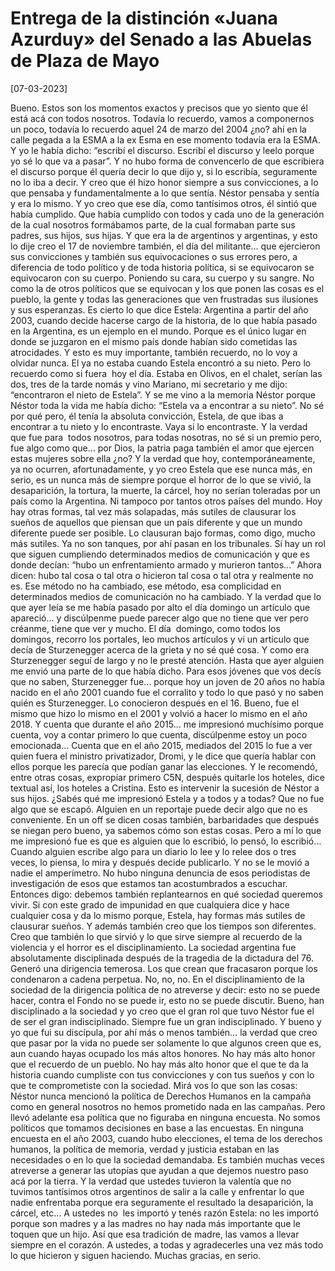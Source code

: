 # Entrega de la distinción «Juana Azurduy» del Senado a las Abuelas de Plaza de Mayo


[07-03-2023]

Bueno. Estos son los momentos exactos y precisos que yo siento que él está acá con todos nosotros. Todavía lo recuerdo, vamos a componernos un poco, todavía lo recuerdo aquel 24 de marzo del 2004 ¿no? ahí en la calle pegada a la ESMA a la ex Esma en ese momento todavía era la ESMA. Y yo le había dicho: “escribí el discurso. Escribí el discurso y leelo porque yo sé lo que va a pasar”. Y no hubo forma de convencerlo de que escribiera el discurso porque él quería decir lo que dijo y, si lo escribía, seguramente no lo iba a decir. Y creo que él hizo honor siempre a sus convicciones, a lo que pensaba y fundamentalmente a lo que sentía. Néstor pensaba y sentía y era lo mismo. Y yo creo que ese día, como tantísimos otros, él sintió que había cumplido. Que había cumplido con todos y cada uno de la generación de la cual nosotros formábamos parte, de la cual formaban parte sus padres, sus hijos, sus hijas. Y que era la de argentinos y argentinas, y esto lo dije creo el 17 de noviembre también, el día del militante… que ejercieron sus convicciones y también sus equivocaciones o sus errores pero, a diferencia de todo político y de toda historia política, si se equivocaron se equivocaron con su cuerpo. Poniendo su cara, su cuerpo y su sangre. No como la de otros políticos que se equivocan y los que ponen las cosas es el pueblo, la gente y todas las generaciones que ven frustradas sus ilusiones y sus esperanzas. Es cierto lo que dice Estela: Argentina a partir del año 2003, cuando decide hacerse cargo de la historia, de lo que había pasado en la Argentina, es un ejemplo en el mundo. Porque es el único lugar en donde se juzgaron en el mismo país donde habían sido cometidas las atrocidades.
Y esto es muy importante, también recuerdo, no lo voy a olvidar nunca. El ya no estaba cuando Estela encontró a su nieto. Pero lo recuerdo como si fuera  hoy el día. Estaba en Olivos, en el chalet, serían las dos, tres de la tarde nomás y vino Mariano, mi secretario y me dijo: “encontraron el nieto de Estela”. Y se me vino a la memoria Néstor porque Néstor toda la vida me había dicho: “Estela va a encontrar a su nieto”. No sé por qué pero, él tenía la absoluta convicción, Estela, de que ibas a encontrar a tu nieto y lo encontraste. Vaya si lo encontraste. Y la verdad que fue para  todos nosotros, para todas nosotras, no sé si un premio pero, fue algo como que… por Dios, la patria paga también el amor que ejercen estas mujeres sobre ella ¿no? Y la verdad que hoy, contemporáneamente, ya no ocurren, afortunadamente, y yo creo Estela que ese nunca más, en serio, es un nunca más de siempre porque el horror de lo que se vivió, la desaparición, la tortura, la muerte, la cárcel, hoy no serían toleradas por un país como la Argentina. Ni tampoco por tantos otros países del mundo. Hoy hay otras formas, tal vez más solapadas, más sutiles de clausurar los sueños de aquellos que piensan que un país diferente y que un mundo diferente puede ser posible.
Lo clausuran bajo formas, como digo, mucho más sutiles. Ya no son tanques, por ahí pasan en los tribunales. Sí hay un rol que siguen cumpliendo determinados medios de comunicación y que es donde decían: “hubo un enfrentamiento armado y murieron tantos…” Ahora dicen: hubo tal cosa o tal otra o hicieron tal cosa o tal otra y realmente no es. Ese método no ha cambiado, ese método, esa complicidad en determinados medios de comunicación no ha cambiado. Y la verdad que lo que ayer leía se me había pasado por alto el día domingo un artículo que apareció… y discúlpenme puede parecer algo que no tiene que ver pero créanme, tiene que ver y mucho.
El día  domingo, como todos los domingos, recorro los portales, leo muchos artículos y vi un artículo que decía de Sturzenegger acerca de la grieta y no sé qué cosa. Y como era Sturzenegger seguí de largo y no le presté atención. Hasta que ayer alguien me envió una parte de lo que había dicho. Para esos jóvenes que vos decís que no saben, Sturzenegger fue… porque hoy un joven de 20 años no había nacido en el año 2001 cuando fue el corralito y todo lo que pasó y no saben quién es Sturzenegger. Lo conocieron después en el 16. Bueno, fue el mismo que hizo lo mismo en el 2001 y volvió a hacer lo mismo en el año 2018. Y cuenta que durante el año 2015… me impresionó muchísimo porque cuenta, voy a contar primero lo que cuenta, discúlpenme estoy un poco emocionada… Cuenta que en el año 2015, mediados del 2015 lo fue a ver quien fuera el ministro privatizador, Dromi, y le dice que quería hablar con ellos porque les parecía que podían ganar las elecciones. Y le recomendó, entre otras cosas, expropiar primero C5N, después quitarle los hoteles, dice textual así, los hoteles a Cristina. Esto es intervenir la sucesión de Néstor a sus hijos. ¿Sabés qué me impresionó Estela y a todos y a todas? Que no fue algo que se escapó. Alguien en un reportaje puede decir algo que no es conveniente. En un off se dicen cosas también, barbaridades que después se niegan pero bueno, ya sabemos cómo son estas cosas. Pero a mí lo que me impresionó fue es que es alguien que lo escribió, lo pensó, lo escribió… Cuando alguien escribe algo para un diario lo lee y lo relee dos o tres veces, lo piensa, lo mira y después decide publicarlo. Y no se le movió a nadie el amperímetro. No hubo ninguna denuncia de esos periodistas de investigación de esos que estamos tan acostumbrados a escuchar. Entonces digo: debemos también replantearnos en qué sociedad queremos vivir. Si con este grado de impunidad en que cualquiera dice y hace cualquier cosa y da lo mismo porque, Estela, hay formas más sutiles de clausurar sueños. Y además también creo que los tiempos son diferentes. Creo que también lo que sirvió y lo que sirve siempre al recuerdo de la violencia y el horror es el disciplinamiento. La sociedad argentina fue absolutamente disciplinada después de la tragedia de la dictadura del 76. Generó una dirigencia temerosa. Los que crean que fracasaron porque los condenaron a cadena perpetua. No, no, no. En el disciplinamiento de la sociedad de la dirigencia política de no atreverse y decir: esto no se puede hacer, contra el Fondo no se puede ir, esto no se puede discutir. Bueno, han disciplinado a la sociedad y yo creo que el gran rol que tuvo Néstor fue el de ser el gran indisciplinado. Siempre fue un gran indisciplinado.
Y bueno y yo que fui su discípula, por ahí más o menos también… la verdad que creo que pasar por la vida no puede ser solamente lo que algunos creen que es, aun cuando hayas ocupado los más altos honores. No hay más alto honor que el recuerdo de un pueblo. No hay más alto honor que el que te da la historia cuando cumpliste con tus convicciones y con tus sueños y con lo que te comprometiste con la sociedad.
Mirá vos lo que son las cosas: Néstor nunca mencionó la política de Derechos Humanos en la campaña como en general nosotros no hemos prometido nada en las campañas. Pero llevó adelante esa política que no figuraba en ninguna encuesta. No somos políticos que tomamos decisiones en base a las encuestas. En ninguna encuesta en el año 2003, cuando hubo elecciones, el tema de los derechos humanos, la política de memoria, verdad y justicia estaban en las necesidades o en lo que la sociedad demandaba. Es también muchas veces atreverse a generar las utopías que ayudan a que dejemos nuestro paso acá por la tierra.
Y la verdad que ustedes tuvieron la valentía que no tuvimos tantísimos otros argentinos de salir a la calle y enfrentar lo que nadie enfrentaba porque era seguramente el resultado la desaparición, la cárcel, etc… A ustedes no  les importó y tenés razón Estela: no les importó porque son madres y a las madres no hay nada más importante que le toquen que un hijo. Así que esa tradición de madre, las vamos a llevar siempre en el corazón. A ustedes, a todas y agradecerles una vez más todo lo que hicieron y siguen haciendo. Muchas gracias, en serio.
